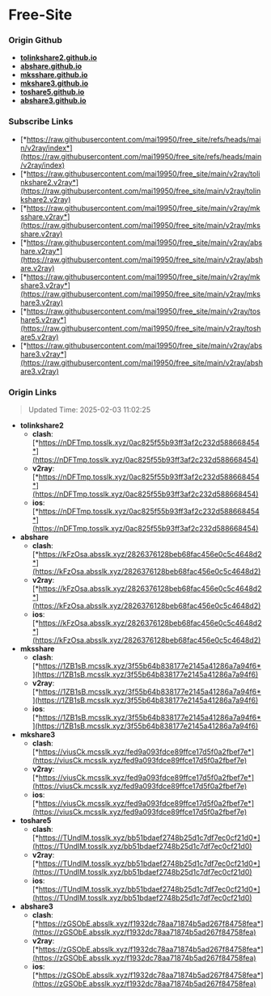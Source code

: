 # Free-Site

### Origin Github

- [**tolinkshare2.github.io**](https://github.com/tolinkshare2/tolinkshare2.github.io)
- [**abshare.github.io**](https://github.com/abshare/abshare.github.io)
- [**mksshare.github.io**](https://github.com/mksshare/mksshare.github.io)
- [**mkshare3.github.io**](https://github.com/mkshare3/mkshare3.github.io)
- [**toshare5.github.io**](https://github.com/toshare5/toshare5.github.io)
- [**abshare3.github.io**](https://github.com/abshare3/abshare3.github.io)

### Subscribe Links

- [*https://raw.githubusercontent.com/mai19950/free_site/refs/heads/main/v2ray/index*](https://raw.githubusercontent.com/mai19950/free_site/refs/heads/main/v2ray/index)
- [*https://raw.githubusercontent.com/mai19950/free_site/main/v2ray/tolinkshare2.v2ray*](https://raw.githubusercontent.com/mai19950/free_site/main/v2ray/tolinkshare2.v2ray)
- [*https://raw.githubusercontent.com/mai19950/free_site/main/v2ray/mksshare.v2ray*](https://raw.githubusercontent.com/mai19950/free_site/main/v2ray/mksshare.v2ray)
- [*https://raw.githubusercontent.com/mai19950/free_site/main/v2ray/abshare.v2ray*](https://raw.githubusercontent.com/mai19950/free_site/main/v2ray/abshare.v2ray)
- [*https://raw.githubusercontent.com/mai19950/free_site/main/v2ray/mkshare3.v2ray*](https://raw.githubusercontent.com/mai19950/free_site/main/v2ray/mkshare3.v2ray)
- [*https://raw.githubusercontent.com/mai19950/free_site/main/v2ray/toshare5.v2ray*](https://raw.githubusercontent.com/mai19950/free_site/main/v2ray/toshare5.v2ray)
- [*https://raw.githubusercontent.com/mai19950/free_site/main/v2ray/abshare3.v2ray*](https://raw.githubusercontent.com/mai19950/free_site/main/v2ray/abshare3.v2ray)

### Origin Links

> Updated Time: 2025-02-03 11:02:25

- **tolinkshare2**
  - **clash**: [*https://nDFTmp.tosslk.xyz/0ac825f55b93ff3af2c232d588668454*](https://nDFTmp.tosslk.xyz/0ac825f55b93ff3af2c232d588668454)
  - **v2ray**: [*https://nDFTmp.tosslk.xyz/0ac825f55b93ff3af2c232d588668454*](https://nDFTmp.tosslk.xyz/0ac825f55b93ff3af2c232d588668454)
  - **ios**: [*https://nDFTmp.tosslk.xyz/0ac825f55b93ff3af2c232d588668454*](https://nDFTmp.tosslk.xyz/0ac825f55b93ff3af2c232d588668454)
- **abshare**
  - **clash**: [*https://kFzOsa.absslk.xyz/2826376128beb68fac456e0c5c4648d2*](https://kFzOsa.absslk.xyz/2826376128beb68fac456e0c5c4648d2)
  - **v2ray**: [*https://kFzOsa.absslk.xyz/2826376128beb68fac456e0c5c4648d2*](https://kFzOsa.absslk.xyz/2826376128beb68fac456e0c5c4648d2)
  - **ios**: [*https://kFzOsa.absslk.xyz/2826376128beb68fac456e0c5c4648d2*](https://kFzOsa.absslk.xyz/2826376128beb68fac456e0c5c4648d2)
- **mksshare**
  - **clash**: [*https://1ZB1sB.mcsslk.xyz/3f55b64b838177e2145a41286a7a94f6*](https://1ZB1sB.mcsslk.xyz/3f55b64b838177e2145a41286a7a94f6)
  - **v2ray**: [*https://1ZB1sB.mcsslk.xyz/3f55b64b838177e2145a41286a7a94f6*](https://1ZB1sB.mcsslk.xyz/3f55b64b838177e2145a41286a7a94f6)
  - **ios**: [*https://1ZB1sB.mcsslk.xyz/3f55b64b838177e2145a41286a7a94f6*](https://1ZB1sB.mcsslk.xyz/3f55b64b838177e2145a41286a7a94f6)
- **mkshare3**
  - **clash**: [*https://viusCk.mcsslk.xyz/fed9a093fdce89ffce17d5f0a2fbef7e*](https://viusCk.mcsslk.xyz/fed9a093fdce89ffce17d5f0a2fbef7e)
  - **v2ray**: [*https://viusCk.mcsslk.xyz/fed9a093fdce89ffce17d5f0a2fbef7e*](https://viusCk.mcsslk.xyz/fed9a093fdce89ffce17d5f0a2fbef7e)
  - **ios**: [*https://viusCk.mcsslk.xyz/fed9a093fdce89ffce17d5f0a2fbef7e*](https://viusCk.mcsslk.xyz/fed9a093fdce89ffce17d5f0a2fbef7e)
- **toshare5**
  - **clash**: [*https://TUndIM.tosslk.xyz/bb51bdaef2748b25d1c7df7ec0cf21d0*](https://TUndIM.tosslk.xyz/bb51bdaef2748b25d1c7df7ec0cf21d0)
  - **v2ray**: [*https://TUndIM.tosslk.xyz/bb51bdaef2748b25d1c7df7ec0cf21d0*](https://TUndIM.tosslk.xyz/bb51bdaef2748b25d1c7df7ec0cf21d0)
  - **ios**: [*https://TUndIM.tosslk.xyz/bb51bdaef2748b25d1c7df7ec0cf21d0*](https://TUndIM.tosslk.xyz/bb51bdaef2748b25d1c7df7ec0cf21d0)
- **abshare3**
  - **clash**: [*https://zGSObE.absslk.xyz/f1932dc78aa71874b5ad267f84758fea*](https://zGSObE.absslk.xyz/f1932dc78aa71874b5ad267f84758fea)
  - **v2ray**: [*https://zGSObE.absslk.xyz/f1932dc78aa71874b5ad267f84758fea*](https://zGSObE.absslk.xyz/f1932dc78aa71874b5ad267f84758fea)
  - **ios**: [*https://zGSObE.absslk.xyz/f1932dc78aa71874b5ad267f84758fea*](https://zGSObE.absslk.xyz/f1932dc78aa71874b5ad267f84758fea)
